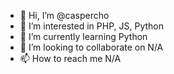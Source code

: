 - 👋 Hi, I’m @caspercho
- 👀 I’m interested in PHP, JS, Python
- 🌱 I’m currently learning Python
- 💞️ I’m looking to collaborate on N/A
- 📫 How to reach me N/A

<!---
caspercho/caspercho is a ✨ special ✨ repository because its `README.md` (this file) appears on your GitHub profile.
You can click the Preview link to take a look at your changes.
--->
